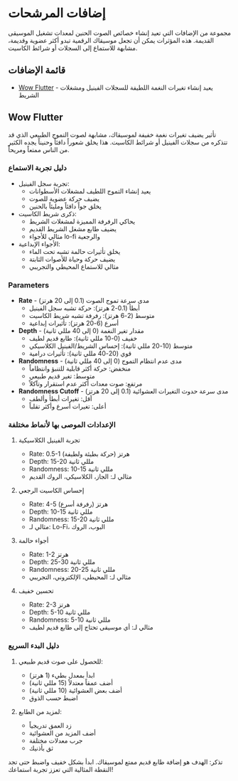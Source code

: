 # إضافات المرشحات

مجموعة من الإضافات التي تعيد إنشاء خصائص الصوت الحنين لمعدات تشغيل الموسيقى القديمة. هذه المؤثرات يمكن أن تجعل موسيقاك الرقمية تبدو أكثر عضوية وقديمة، مشابهة للاستماع إلى السجلات أو شرائط الكاسيت.

## قائمة الإضافات

- [Wow Flutter](#wow-flutter) - يعيد إنشاء تغيرات النغمة اللطيفة للسجلات الفينيل ومشغلات الشريط

## Wow Flutter

تأثير يضيف تغيرات نغمة خفيفة لموسيقاك، مشابهة لصوت التموج الطبيعي الذي قد تتذكره من سجلات الفينيل أو شرائط الكاسيت. هذا يخلق شعوراً دافئاً وحنيناً يجده الكثير من الناس ممتعاً ومريحاً.

### دليل تجربة الاستماع
- تجربة سجل الفينيل:
  - يعيد إنشاء التموج اللطيف لمشغلات الأسطوانات
  - يضيف حركة عضوية للصوت
  - يخلق جواً دافئاً ومليئاً بالحنين
- ذكرى شريط الكاسيت:
  - يحاكي الرفرفة المميزة لمشغلات الشريط
  - يضيف طابع مشغل الشريط القديم
  - مثالي للأجواء lo-fi والرجعية
- الأجواء الإبداعية:
  - يخلق تأثيرات حالمة تشبه تحت الماء
  - يضيف حركة وحياة للأصوات الثابتة
  - مثالي للاستماع المحيطي والتجريبي

### Parameters
- **Rate** - مدى سرعة تموج الصوت (0.1 إلى 20 هرتز)
  - أبطأ (0.1-2 هرتز): حركة تشبه سجل الفينيل
  - متوسط (2-6 هرتز): رفرفة تشبه شريط الكاسيت
  - أسرع (6-20 هرتز): تأثيرات إبداعية
- **Depth** - مقدار تغير النغمة (0 إلى 40 مللي ثانية)
  - خفيف (0-10 مللي ثانية): طابع قديم لطيف
  - متوسط (10-20 مللي ثانية): إحساس الشريط/الفينيل الكلاسيكي
  - قوي (20-40 مللي ثانية): تأثيرات درامية
- **Randomness** - مدى عدم انتظام التموج (0 إلى 40 مللي ثانية)
  - منخفض: حركة أكثر قابلية للتنبؤ وانتظاماً
  - متوسط: تغير قديم طبيعي
  - مرتفع: صوت معدات أكثر عدم استقرار وتآكلاً
- **Randomness Cutoff** - مدى سرعة حدوث التغيرات العشوائية (0.1 إلى 20 هرتز)
  - أقل: تغيرات أبطأ وألطف
  - أعلى: تغيرات أسرع وأكثر تقلباً

### الإعدادات الموصى بها لأنماط مختلفة

1. تجربة الفينيل الكلاسيكية
   - Rate: 0.5-1 هرتز (حركة بطيئة ولطيفة)
   - Depth: 15-20 مللي ثانية
   - Randomness: 10-15 مللي ثانية
   - مثالي لـ: الجاز، الكلاسيكي، الروك القديم

2. إحساس الكاسيت الرجعي
   - Rate: 4-5 هرتز (رفرفة أسرع)
   - Depth: 10-15 مللي ثانية
   - Randomness: 15-20 مللي ثانية
   - مثالي لـ: Lo-Fi، البوب، الروك

3. أجواء حالمة
   - Rate: 1-2 هرتز
   - Depth: 25-30 مللي ثانية
   - Randomness: 20-25 مللي ثانية
   - مثالي لـ: المحيطي، الإلكتروني، التجريبي

4. تحسين خفيف
   - Rate: 2-3 هرتز
   - Depth: 5-10 مللي ثانية
   - Randomness: 5-10 مللي ثانية
   - مثالي لـ: أي موسيقى تحتاج إلى طابع قديم لطيف

### دليل البدء السريع

1. للحصول على صوت قديم طبيعي:
   - ابدأ بمعدل بطيء (1 هرتز)
   - أضف عمقاً معتدلاً (15 مللي ثانية)
   - أضف بعض العشوائية (10 مللي ثانية)
   - اضبط حسب الذوق

2. لمزيد من الطابع:
   - زد العمق تدريجياً
   - أضف المزيد من العشوائية
   - جرب معدلات مختلفة
   - ثق بأذنيك

تذكر: الهدف هو إضافة طابع قديم ممتع لموسيقاك. ابدأ بشكل خفيف واضبط حتى تجد النقطة المثالية التي تعزز تجربة استماعك!